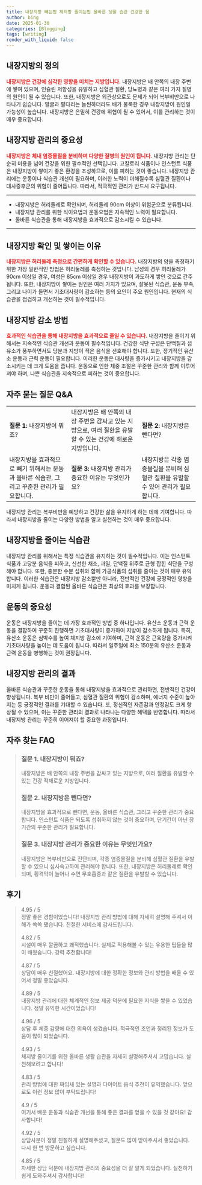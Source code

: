 ```yaml
---
title: 내장지방 빼는법 체지방 줄이는법 올바른 생활 습관 건강한 몸
author: bing
date: 2025-01-30
categories: [Blogging]
tags: [writing]
render_with_liquid: false
---
```



<h2 id='내장지방_정의'>내장지방의 정의</h2>

<p><b><span style="color: #ee2323;">내장지방은 건강에 심각한 영향을 미치는 지방입니다.</span></b> 내장지방은 배 안쪽의 내장 주변에 쌓여 있으며, 인슐린 저항성을 유발하고 심혈관 질환, 당뇨병과 같은 여러 가지 질병의 원인이 될 수 있습니다. 또한, 내장지방은 외관상으로도 문제가 되어 복부비만으로 나타나기 쉽습니다. 얼굴과 팔다리는 늘씬하더라도 배가 불룩한 경우 내장지방이 원인일 가능성이 높습니다. 내장지방은 은밀히 건강에 위협이 될 수 있어서, 이를 관리하는 것이 매우 중요합니다.</p>

<h2 id='내장지방의_중요성'>내장지방 관리의 중요성</h2>

<p><b><span style="color: #ee2323;">내장지방은 체내 염증물질을 분비하며 다양한 질병의 원인이 됩니다.</span></b> 내장지방 관리는 단순히 미용을 넘어 건강을 위한 필수적인 선택입니다. 고칼로리 식품이나 인스턴트 식품은 내장지방이 쌓이기 좋은 환경을 조성하므로, 이를 피하는 것이 좋습니다. 내장지방 관리에는 운동이나 식습관 개선이 필요하며, 이러한 노력이 더해질수록 심혈관 질환이나 대사증후군의 위험이 줄어듭니다. 따라서, 적극적인 관리가 반드시 요구됩니다.</p>

<hr />

<ul>
    <li>내장지방은 허리둘레로 확인되며, 허리둘레 90cm 이상이 위험군으로 분류됩니다.</li>
    <li>내장지방 관리를 위한 식이요법과 운동요법은 지속적인 노력이 필요합니다.</li>
    <li>올바른 식습관을 통해 내장지방을 효과적으로 감소시킬 수 있습니다.</li>
</ul>

<hr />

<h2 id='내장지방_확인방법'>내장지방 확인 및 쌓이는 이유</h2>

<p><b><span style="color: #ee2323;">내장지방은 허리둘레 측정으로 간편하게 확인할 수 있습니다.</span></b> 내장지방의 양을 측정하기 위한 가장 일반적인 방법은 허리둘레를 측정하는 것입니다. 남성의 경우 허리둘레가 90cm 이상일 경우, 여성은 85cm 이상일 경우 내장지방이 과도하게 쌓인 것으로 간주됩니다. 또한, 내장지방이 쌓이는 원인은 여러 가지가 있으며, 잘못된 식습관, 운동 부족, 그리고 나이가 들면서 기초대사량이 감소하는 등의 요인이 주요 원인입니다. 현재의 식습관을 점검하고 개선하는 것이 필수적입니다.</p>

<h2 id='내장지방_감소법'>내장지방 감소 방법</h2>

<p><b><span style="color: #ee2323;">효과적인 식습관을 통해 내장지방을 효과적으로 줄일 수 있습니다.</span></b> 내장지방을 줄이기 위해서는 지속적인 식습관 개선과 운동이 필수적입니다. 건강한 식단 구성은 단백질과 섬유소가 풍부하면서도 당분과 지방이 적은 음식을 선호해야 합니다. 또한, 정기적인 유산소 운동과 근력 운동이 필요합니다. 이러한 운동은 대사량을 증가시키고 내장지방을 감소시키는 데 크게 도움을 줍니다. 운동으로 인한 체중 조절은 꾸준한 관리와 함께 이루어져야 하며, 나쁜 식습관을 지속적으로 피하는 것이 중요합니다.</p>

<h2 id='질문과_답변'>자주 묻는 질문 Q&A</h2>

<table>
    <tr>
        <td><b>질문 1:</b> 내장지방이 뭐죠?</td>
        <td>내장지방은 배 안쪽의 내장 주변을 감싸고 있는 지방으로, 여러 질환을 유발할 수 있는 건강에 해로운 지방입니다.</td>
        <td><b>질문 2:</b> 내장지방은 뺀다면?</td>
    </tr>
    <tr>
        <td>내장지방을 효과적으로 빼기 위해서는 운동과 올바른 식습관, 그리고 꾸준한 관리가 필요합니다.</td>
        <td><b>질문 3:</b> 내장지방 관리가 중요한 이유는 무엇인가요?</td>
        <td>내장지방은 각종 염증물질을 분비해 심혈관 질환을 유발할 수 있어 관리가 필요합니다.</td>
    </tr>
</table>

<p>내장지방 관리는 복부비만을 예방하고 건강한 삶을 유지하게 하는 데에 기여합니다. 따라서 내장지방을 줄이는 다양한 방법을 알고 실천하는 것이 매우 중요합니다.</p>

<h2 id='내장지방의_식습관'>내장지방을 줄이는 식습관</h2>

<p>내장지방 관리를 위해서는 특정 식습관을 유지하는 것이 필수적입니다. 이는 인스턴트 식품과 고당분 음식을 피하고, 신선한 채소, 과일, 단백질 위주로 균형 잡힌 식단을 구성해야 합니다. 또한, 충분한 수분 섭취와 함께 가공식품의 섭취를 줄이는 것이 매우 유익합니다. 이러한 식습관은 내장지방 감소뿐만 아니라, 전반적인 건강에 긍정적인 영향을 미치게 됩니다. 운동과 결합된 올바른 식습관은 최상의 효과를 보장합니다.</p>

<h2 id='운동의_중요성'>운동의 중요성</h2>

<p>운동은 내장지방을 줄이는 데 가장 효과적인 방법 중 하나입니다. 유산소 운동과 근력 운동을 결합하여 꾸준히 진행하면 기초대사량이 증가하여 지방이 감소하게 됩니다. 특히, 유산소 운동은 심박수를 높여 체지방 감소에 기여하며, 근력 운동은 근육량을 증가시켜 기초대사량을 높이는 데 도움이 됩니다. 따라서 일주일에 최소 150분의 유산소 운동과 근력 운동을 병행하는 것이 권장됩니다.</p>

<h2 id='내장지방_관리의_결과'>내장지방 관리의 결과</h2>

<p>올바른 식습관과 꾸준한 운동을 통해 내장지방을 효과적으로 관리하면, 전반적인 건강이 향상됩니다. 복부 비만이 줄어들고, 심혈관 질환의 위험이 감소하며, 에너지 수준이 높아지는 등 긍정적인 결과를 기대할 수 있습니다. 또, 정신적인 자존감과 안정감도 크게 향상될 수 있으며, 이는 꾸준한 관리의 결과로 나타나는 다양한 혜택을 반영합니다. 따라서 내장지방 관리는 꾸준히 이어져야 할 중요한 과정입니다.</p>


<h2 id='자주_찾는_FAQ'>자주 찾는 FAQ</h2>
<div itemscope="" itemtype="https://schema.org/FAQPage"> 
<blockquote> 
<div itemscope="" itemprop="mainEntity" itemtype="https://schema.org/Question"> 
<h3 itemprop="name">질문 1. 내장지방이 뭐죠?</h3> 
<div itemscope="" itemprop="acceptedAnswer" itemtype="https://schema.org/Answer"> 
<span itemprop="text"> 
<p>내장지방은 배 안쪽의 내장 주변을 감싸고 있는 지방으로, 여러 질환을 유발할 수 있는 건강 적재로운 지방입니다.</p> 
</span> 
</div> 
</div> 
<div itemscope="" itemprop="mainEntity" itemtype="https://schema.org/Question"> 
<h3 itemprop="name">질문 2. 내장지방은 뺀다면?</h3> 
<div itemscope="" itemprop="acceptedAnswer" itemtype="https://schema.org/Answer"> 
<span itemprop="text"> 
<p>내장지방을 효과적으로 뺀다면, 운동, 올바른 식습관, 그리고 꾸준한 관리가 중요합니다. 인스턴트 식품은 되도록 섭취하지 않는 것이 중요하며, 단기간이 아닌 장기간의 꾸준한 관리가 필요합니다.</p> 
</span> 
</div> 
</div> 
<div itemscope="" itemprop="mainEntity" itemtype="https://schema.org/Question"> 
<h3 itemprop="name">질문 3. 내장지방 관리가 중요한 이유는 무엇인가요?</h3> 
<div itemscope="" itemprop="acceptedAnswer" itemtype="https://schema.org/Answer"> 
<span itemprop="text"> 
<p>내장지방은 복부비만으로 진단되며, 각종 염증물질을 분비해 심혈관 질환을 유발할 수 있으니 심사숙고하여 관리해야 합니다. 또한, 내장지방은 허리둘레로 확인되며, 횡격막이 늘어나 수면 무호흡증과 같은 질환을 유발할 수 있습니다.</p> 
</span> 
</div> 
</div> 
</blockquote> 
</div>
<h2 id='후기'>후기</h2>
<div itemscope itemtype="https://schema.org/Product">
  <blockquote>
  <div itemprop="review" itemscope itemtype="https://schema.org/Review">
      <div itemprop="reviewRating" itemscope itemtype="https://schema.org/Rating"> <span itemprop="ratingValue">4.95</span> / <span itemprop="bestRating">5</span> </div>
      <span itemprop="reviewBody">정말 좋은 경험이었습니다! 내장지방 관리 방법에 대해 자세히 설명해 주셔서 이해가 쏙쏙 됐습니다. 친절한 서비스에 감사드립니다.</span>
  </div>
  <br>
  <div itemprop="review" itemscope itemtype="https://schema.org/Review">
      <div itemprop="reviewRating" itemscope itemtype="https://schema.org/Rating"> <span itemprop="ratingValue">4.82</span> / <span itemprop="bestRating">5</span> </div>
      <span itemprop="reviewBody">시설이 매우 깔끔하고 쾌적했습니다. 실제로 적용해볼 수 있는 유용한 팁들을 많이 배웠습니다. 강력 추천합니다!</span>
  </div>
  <br>
  <div itemprop="review" itemscope itemtype="https://schema.org/Review">
      <div itemprop="reviewRating" itemscope itemtype="https://schema.org/Rating"> <span itemprop="ratingValue">4.87</span> / <span itemprop="bestRating">5</span> </div>
      <span itemprop="reviewBody">상담이 매우 친절했어요. 내장지방에 대한 정확한 정보와 관리 방법을 배울 수 있어서 정말 좋았습니다.</span>
  </div>
  <br>
  <div itemprop="review" itemscope itemtype="https://schema.org/Review">
      <div itemprop="reviewRating" itemscope itemtype="https://schema.org/Rating"> <span itemprop="ratingValue">4.89</span> / <span itemprop="bestRating">5</span> </div>
      <span itemprop="reviewBody">내장지방 관리에 대한 체계적인 정보 제공 덕분에 필요한 지식을 쌓을 수 있었습니다. 정말 유익한 시간이었습니다!</span>
  </div>
  <br>
  <div itemprop="review" itemscope itemtype="https://schema.org/Review">
      <div itemprop="reviewRating" itemscope itemtype="https://schema.org/Rating"> <span itemprop="ratingValue">4.96</span> / <span itemprop="bestRating">5</span> </div>
      <span itemprop="reviewBody">상담 후 체중 감량에 대한 의욕이 생겼습니다. 적극적인 조언과 정리된 정보가 도움이 많이 되었습니다.</span>
  </div>
  <br>
  <div itemprop="review" itemscope itemtype="https://schema.org/Review">
      <div itemprop="reviewRating" itemscope itemtype="https://schema.org/Rating"> <span itemprop="ratingValue">4.93</span> / <span itemprop="bestRating">5</span> </div>
      <span itemprop="reviewBody">체지방 줄이기를 위한 올바른 생활 습관을 자세히 설명해주셔서 고맙습니다. 실천해보려고 합니다!</span>
  </div>
  <br>
  <div itemprop="review" itemscope itemtype="https://schema.org/Review">
      <div itemprop="reviewRating" itemscope itemtype="https://schema.org/Rating"> <span itemprop="ratingValue">4.83</span> / <span itemprop="bestRating">5</span> </div>
      <span itemprop="reviewBody">관리 방법에 대한 짜임새 있는 설명과 다이어트 음식 추천이 유익했습니다. 앞으로도 이런 정보 많이 부탁드립니다!</span>
  </div>
  <br>
  <div itemprop="review" itemscope itemtype="https://schema.org/Review">
      <div itemprop="reviewRating" itemscope itemtype="https://schema.org/Rating"> <span itemprop="ratingValue">4.9</span> / <span itemprop="bestRating">5</span> </div>
      <span itemprop="reviewBody">여기서 배운 운동과 식습관 개선을 통해 좋은 결과를 얻을 수 있을 것 같아요! 감사합니다!</span>
  </div>
  <br>
  <div itemprop="review" itemscope itemtype="https://schema.org/Review">
      <div itemprop="reviewRating" itemscope itemtype="https://schema.org/Rating"> <span itemprop="ratingValue">4.92</span> / <span itemprop="bestRating">5</span> </div>
      <span itemprop="reviewBody">상담사분이 정말 친절하게 설명해주셨고, 질문도 많이 받아주셔서 좋았습니다. 다시 한 번 방문하고 싶습니다.</span>
  </div>
  <br>
  <div itemprop="review" itemscope itemtype="https://schema.org/Review">
      <div itemprop="reviewRating" itemscope itemtype="https://schema.org/Rating"> <span itemprop="ratingValue">4.85</span> / <span itemprop="bestRating">5</span> </div>
      <span itemprop="reviewBody">자세한 상담 덕분에 내장지방 관리의 중요성을 더 잘 알게 되었습니다. 실천하기 쉽게 도와주셔서 감사합니다!</span>
  </div>
  </blockquote>
</div>
